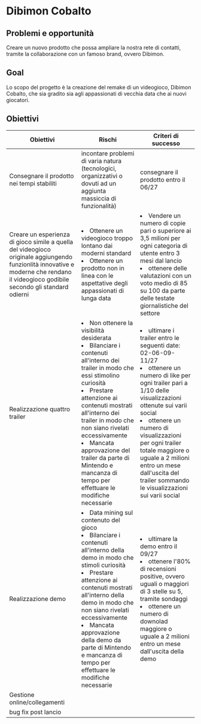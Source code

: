 # Dibimon Cobalto

## Problemi e opportunità

Creare un nuovo prodotto che possa ampliare la nostra rete di contatti, tramite la collaborazione con un famoso brand, ovvero Dibimon.

## Goal

Lo scopo del progetto è la creazione del remake di un videogioco, Dibimon Cobalto, che sia gradito sia agli appassionati di vecchia data che ai nuovi giocatori.

## Obiettivi

| Obiettivi | Rischi | Criteri di successo |
|-----------|--------|---------------------|
| Consegnare il prodotto nei tempi stabiliti | incontare problemi di varia natura (tecnologici, organizzativi o dovuti ad un aggiunta massiccia di funzionalità) | consegnare il prodotto entro il 06/27 |
| Creare un esperienza di gioco simile a quella del videogioco originale aggiungendo funzionlità innovative e moderne che rendano il videogioco godibile secondo gli standard odierni | <li> Ottenere un videogioco troppo lontano dai moderni standard <li> Ottenere un prodotto non in linea con le aspettative degli appassionati di lunga data | <li> Vendere un numero di copie pari o superiore ai 3,5 milioni per ogni categoria di utente entro 3 mesi dal lancio <li> ottenere delle valutazioni con un voto medio di 85 su 100 da parte delle testate giornalistiche del settore |
| Realizzazione quattro trailer | <li> Non ottenere la visibilità desiderata <li> Bilanciare i contenuti all'interno dei trailer in modo che essi stimolino curiosità <li>Prestare attenzione ai contenuti mostrati all'interno dei trailer in modo che non siano rivelati eccessivamente <li> Mancata approvazione del trailer da parte di Mintendo e mancanza di tempo per effettuare le modifiche necessarie | <li> ultimare i trailer entro le seguenti date: 02-06-09-11/27 <li> ottenere un numero di like per ogni trailer pari a 1/10 delle visualizzazioni ottenute sui varii social <li> ottenere un numero di visualizzazioni per ogni trailer totale maggiore o uguale a 2 milioni entro un mese dall'uscita del trailer sommando le visualizzazioni sui varii social |
| Realizzazione demo | <li> Data mining sul contenuto del gioco  <li> Bilanciare i contenuti all'interno della demo in modo che stimoli curiosità <li>Prestare attenzione ai contenuti mostrati all'interno della demo in modo che non siano rivelati eccessivamente <li> Mancata approvazione della demo da parte di Mintendo e mancanza di tempo per effettuare le modifiche necessarie | <li> ultimare la demo entro il 09/27 <li> ottenere l'80% di recensioni positive, ovvero uguali o maggiori di 3 stelle su 5, tramite sondaggi <li> ottenere un numero di downolad maggiore o uguale a 2 milioni entro un mese dall'uscita della demo |
| Gestione online/collegamenti |||
| bug fix post lancio |||

